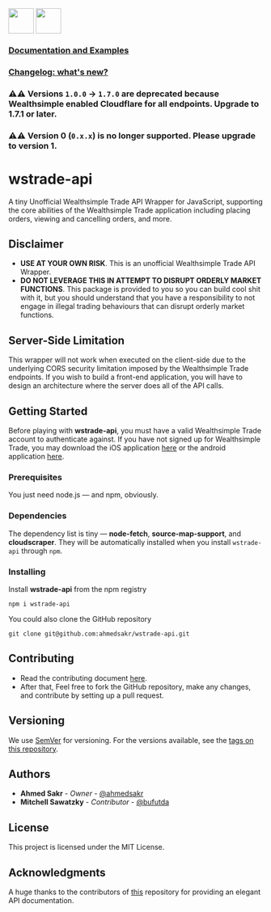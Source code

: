 <div style="max-height: 50px; max-width: 150px;">
<img src="https://upload.wikimedia.org/wikipedia/commons/thumb/6/6a/JavaScript-logo.png/900px-JavaScript-logo.png" width="50px" height="50px">
<img src="https://cdn.worldvectorlogo.com/logos/typescript.svg" width="50px" height="50px">
</div>

### [Documentation and Examples](/docs)
### [Changelog: what's new?](/CHANGELOG.md)

###   ⚠️⚠️ **Versions `1.0.0` -> `1.7.0` are deprecated because Wealthsimple enabled Cloudflare for all endpoints. Upgrade to 1.7.1 or later**.
###   ⚠️⚠️ **Version 0 (`0.x.x`) is no longer supported. Please upgrade to version 1**.
# wstrade-api

A tiny Unofficial Wealthsimple Trade API Wrapper for JavaScript, supporting the core abilities of the Wealthsimple Trade application including placing orders, viewing and cancelling orders, and more.

## Disclaimer

* **USE AT YOUR OWN RISK**. This is an unofficial Wealthsimple Trade API Wrapper.
*  **DO NOT LEVERAGE THIS IN ATTEMPT TO DISRUPT ORDERLY MARKET FUNCTIONS**. This package is provided to you so you can
build cool shit with it, but you should understand that you have a responsibility to not engage in illegal trading behaviours that can disrupt orderly market functions.

## Server-Side Limitation

This wrapper will not work when executed on the client-side due to the underlying CORS security limitation imposed by the Wealthsimple Trade endpoints.
If you wish to build a front-end application, you will have to design an architecture where the server
does all of the API calls.

## Getting Started

Before playing with **wstrade-api**, you must have a valid
Wealthsimple Trade account to authenticate against. If you have not signed up for Wealthsimple Trade, you may download the iOS application [here](https://apps.apple.com/ca/app/wealthsimple-trade/id1403491709) or the android application [here](https://play.google.com/store/apps/details?id=com.wealthsimple.trade&hl=en_CA).

### Prerequisites

You just need node.js — and npm, obviously.

### Dependencies

The dependency list is tiny — **node-fetch**, **source-map-support**, and **cloudscraper**. They will be automatically installed when you install `wstrade-api` through `npm`.

### Installing

Install **wstrade-api** from the npm registry

```
npm i wstrade-api
```

You could also clone the GitHub repository

```
git clone git@github.com:ahmedsakr/wstrade-api.git
```

## Contributing
* Read the contributing document [here](/Contributing.md).
* After that, Feel free to fork the GitHub repository, make any changes, and contribute by setting up a pull request.

## Versioning

We use [SemVer](http://semver.org/) for versioning. For the versions available, see the [tags on this repository](https://github.com/ahmedsakr/wstrade-api/tags). 

## Authors

* **Ahmed Sakr** - *Owner* - [@ahmedsakr](https://github.com/ahmedsakr)
* **Mitchell Sawatzky** - *Contributor* - [@bufutda](https://github.com/bufutda)

## License

This project is licensed under the MIT License.

## Acknowledgments

A huge thanks to the contributors of [this](https://github.com/MarkGalloway/wealthsimple-trade/) repository for providing an elegant API documentation.
